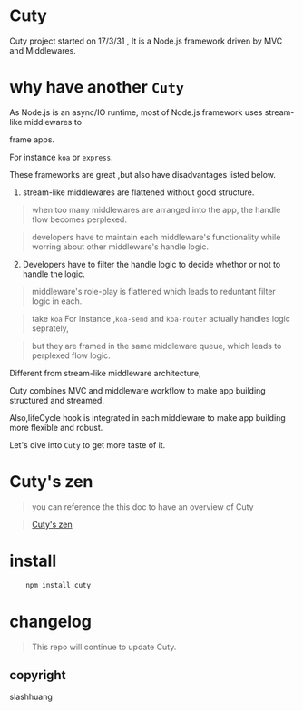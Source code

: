 # Cuty

 Cuty project started on 17/3/31 , It is a Node.js framework driven by MVC and Middlewares.


# why have another `Cuty`


 As Node.js is an async/IO runtime, most of Node.js framework uses stream-like middlewares to

 frame apps.

 For instance `koa` or `express`.

 These frameworks are great ,but also have disadvantages listed below.

 1. stream-like middlewares are flattened without good structure.

 >  when too many middlewares are arranged into the app, the handle flow becomes perplexed.

 >  developers have to maintain each middleware's functionality while worring about other middleware's handle logic.



2. Developers have to filter the handle logic to decide whethor or not to handle the logic.

 > middleware's role-play is flattened which leads to reduntant filter logic in each.

 > take `koa` For instance ,`koa-send` and `koa-router` actually handles logic seprately,

 > but they are framed in the same middleware queue, which leads to perplexed flow logic.


 Different from stream-like  middleware architecture,

 Cuty combines MVC and middleware workflow to make app building structured and streamed.

 Also,lifeCycle hook is integrated in each middleware to make app building more flexible and robust.

 Let's dive into `Cuty` to get more taste of it.

# Cuty's zen

> you can reference the this doc to have an overview of Cuty

> [Cuty's zen ](./doc/inspiration.md)


# install

```js
	npm install cuty
```

# changelog
> This repo will continue to update Cuty.

## copyright

slashhuang
